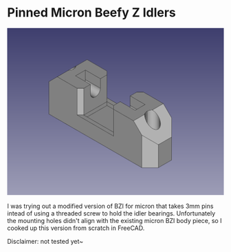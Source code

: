 # Pinned Micron Beefy Z Idlers

![Pinned BZI carriage model](images/pinned_micron_bzi_model.png)

I was trying out a modified version of BZI for micron that takes 3mm pins intead
of using a threaded screw to hold the idler bearings. Unfortunately the mounting
holes didn't align with the existing micron BZI body piece, so I cooked up this
version from scratch in FreeCAD.

Disclaimer: not tested yet~
